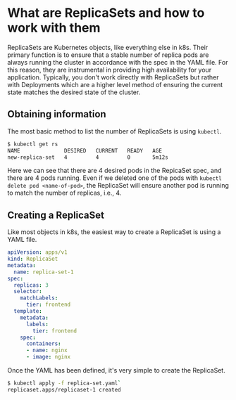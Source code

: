 # What are ReplicaSets and how to work with them

ReplicaSets are Kubernetes objects, like everything else in k8s. Their primary function is to ensure that a stable number of replica pods are always running the cluster in accordance with the spec in the YAML file. For this reason, they are instrumental in providing high availability for your application. Typically, you don't work directly with ReplicaSets but rather with Deployments which are a higher level method of ensuring the current state matches the desired state of the cluster.

## Obtaining information
The most basic method to list the number of ReplicaSets is using `kubectl`.
```bash
$ kubectl get rs
NAME              DESIRED   CURRENT   READY   AGE
new-replica-set   4         4         0       5m12s
```
Here we can see that there are 4 desired pods in the RepicaSet spec, and there are 4 pods running. Even if we deleted one of the pods with `kubectl delete pod <name-of-pod>`, the ReplicaSet will ensure another pod is running to match the number of replicas, i.e., 4.

## Creating a ReplicaSet
Like most objects in k8s, the easiest way to create a ReplicaSet is using a YAML file.
```yaml
apiVersion: apps/v1
kind: ReplicaSet
metadata:
  name: replica-set-1
spec:
  replicas: 3
  selector:
    matchLabels:
      tier: frontend
  template:
    metadata:
      labels:
        tier: frontend
    spec:
      containers:
      - name: nginx
      - image: nginx
```

Once the YAML has been defined, it's very simple to create the ReplicaSet.
```bash
$ kubectl apply -f replica-set.yaml`
replicaset.apps/replicaset-1 created
```
